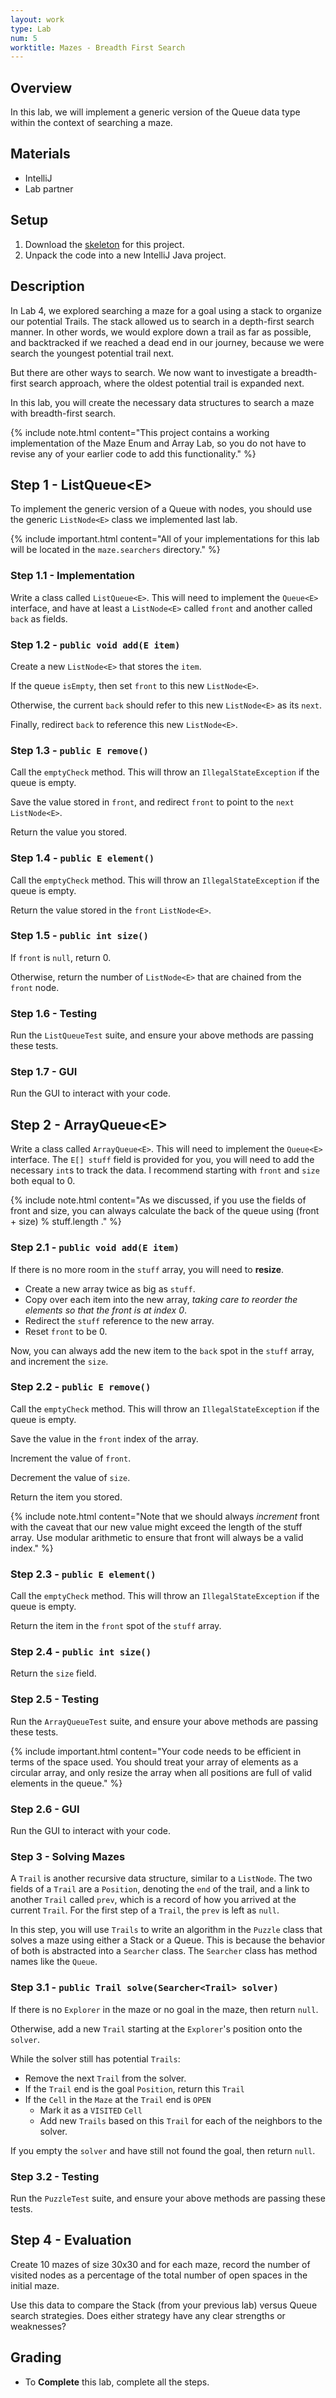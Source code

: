 ```yaml
---
layout: work
type: Lab
num: 5
worktitle: Mazes - Breadth First Search
---
```


## Overview

In this lab, we will implement a generic version of the Queue
data type within the context of searching a maze.

Materials
---------

-   IntelliJ
-   Lab partner

Setup
-----

1.  Download the [skeleton](../code/maze151bfs.zip) for this project.
2.  Unpack the code into a new IntelliJ Java project.

Description
-----------

In Lab 4, we explored searching a maze for a goal using a stack to
organize our potential Trails. The stack allowed us to search in a
depth-first search manner. In other words, we would explore down a trail
as far as possible, and backtracked if we reached a dead end in our
journey, because we were search the youngest potential trail next.

But there are other ways to search. We now want to investigate a
breadth-first search approach, where the oldest potential trail is
expanded next.

In this lab, you will create the necessary data structures to search a
maze with breadth-first search.

{% include note.html content="This project contains a working implementation of the Maze
Enum and Array Lab, so you do not have to revise any of your earlier code to add
this functionality." %}

## Step 1 - ListQueue\<E\>

To implement the generic version of a Queue with nodes, you
should use the generic `ListNode<E>` class we implemented last lab.

{% include important.html content="All of your
implementations for this lab will be located in the `maze.searchers`
directory." %}

### Step 1.1 - Implementation

Write a class called `ListQueue<E>`. This will need to implement the
`Queue<E>` interface, and have at least a `ListNode<E>` called `front`
and another called `back` as fields.

### Step 1.2 - `public void add(E item)`

Create a new `ListNode<E>` that stores the `item`.

If the queue `isEmpty`, then set `front` to this new `ListNode<E>`.

Otherwise, the current `back` should refer to this new `ListNode<E>` as its `next`.

Finally, redirect `back` to reference this new `ListNode<E>`.

### Step 1.3 - `public E remove()`

Call the `emptyCheck` method. This will throw an `IllegalStateException`
if the queue is empty.

Save the value stored in `front`, and redirect `front` to point to the `next` `ListNode<E>`.

Return the value you stored.

### Step 1.4 - `public E element()`

Call the `emptyCheck` method. This will throw an `IllegalStateException`
if the queue is empty.

Return the value stored in the `front` `ListNode<E>`.

### Step 1.5 - `public int size()`

If `front` is `null`, return 0.

Otherwise, return the number of `ListNode<E>` that are chained from the `front` node.

### Step 1.6 - Testing

Run the `ListQueueTest` suite, and ensure your above methods are passing
these tests.

### Step 1.7 - GUI

Run the GUI to interact with your code.

## Step 2 - ArrayQueue\<E\>

Write a class called `ArrayQueue<E>`. This will need to implement the
`Queue<E>` interface. The `E[] stuff` field is provided for you, you
will need to add the necessary `int`s to track the data. I recommend
starting with `front` and `size` both equal to 0.

{% include note.html content="As we discussed, if you use the
fields of front and size, you can always
calculate the back of the queue using (front + size) % stuff.length ." %}

### Step 2.1 - `public void add(E item)`

If there is no more room in the `stuff` array, you will need to **resize**.

* Create a new array twice as big as `stuff`.
* Copy over each item into the new array, *taking care to reorder the elements so that the front
is at index 0*.
* Redirect the `stuff` reference to the new array.
* Reset `front` to be 0.

Now, you can always add the new item to the `back` spot in the `stuff` array,
and increment the `size`.

### Step 2.2 - `public E remove()`

Call the `emptyCheck` method. This will throw an `IllegalStateException`
if the queue is empty.

Save the value in the `front` index of the array.

Increment the value of `front`.

Decrement the value of `size`.

Return the item you stored.

{% include note.html content="Note that we should
always *increment* front with the caveat that our new value might exceed the length
of the stuff array. Use modular arithmetic to ensure that front will always
be a valid index." %}

### Step 2.3 - `public E element()`

Call the `emptyCheck` method. This will throw an `IllegalStateException`
if the queue is empty.

Return the item in the `front` spot of the `stuff` array.

### Step 2.4 - `public int size()`

Return the `size` field.

### Step 2.5 - Testing

Run the `ArrayQueueTest` suite, and ensure your above methods are passing
these tests.

{% include important.html content="Your code needs to be efficient in terms of the space used. You should
treat your array of elements as a circular array, and only resize the
array when all positions are full of valid elements in the queue." %}

### Step 2.6 - GUI

Run the GUI to interact with your code.

### Step 3 - Solving Mazes

A `Trail` is another recursive data structure, similar to a `ListNode`. The
two fields of a `Trail` are a `Position`, denoting the `end` of the trail, and
a link to another `Trail` called `prev`, which is a record of how you
arrived at the current `Trail`. For the first step of a `Trail`, the `prev` is
left as `null`.

In this step, you will use `Trails` to write an algorithm in the
`Puzzle` class that solves a maze using either a Stack or a Queue. This is
because the behavior of both is abstracted into a `Searcher` class. The `Searcher`
class has method names like the `Queue`.

### Step 3.1 - `public Trail solve(Searcher<Trail> solver)`

If there is no `Explorer` in the maze or no goal in the maze, then return
`null`.

Otherwise, add a new `Trail` starting at the `Explorer`'s
position onto the `solver`.

While the solver still has potential `Trails`:

-   Remove the next `Trail` from the solver.
-   If the `Trail` end is the goal `Position`, return this `Trail`
-   If the `Cell` in the `Maze` at the `Trail` end is `OPEN`
    -   Mark it as a `VISITED` `Cell`
    -   Add new `Trails` based on this `Trail` for each of the neighbors to
        the solver.

If you empty the `solver` and have still not found the goal, then return `null`.

### Step 3.2 - Testing

Run the `PuzzleTest` suite, and ensure your above methods are passing
these tests.

## Step 4 - Evaluation

Create 10 mazes of size 30x30 and for each maze, record the number of visited
nodes as a percentage of the total
number of open spaces in the initial maze.

Use this data to compare the Stack (from your previous lab) versus Queue search strategies. Does
either strategy have any clear strengths or weaknesses?

## Grading

* To **Complete** this lab, complete all the steps.
